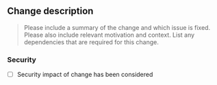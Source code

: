 ## Change description

> Please include a summary of the change and which issue is fixed. Please also include
  relevant motivation and context. List any dependencies that are required for this change.

### Security

- [ ] Security impact of change has been considered
